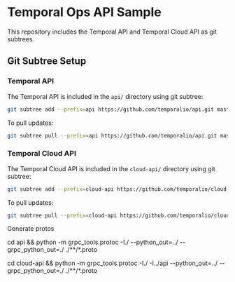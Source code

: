 # Temporal Ops API Sample

This repository includes the Temporal API and Temporal Cloud API as git subtrees.

## Git Subtree Setup

### Temporal API

The Temporal API is included in the `api/` directory using git subtree:

```bash
git subtree add --prefix=api https://github.com/temporalio/api.git master --squash
```

To pull updates:

```bash
git subtree pull --prefix=api https://github.com/temporalio/api.git master --squash
```

### Temporal Cloud API

The Temporal Cloud API is included in the `cloud-api/` directory using git subtree:

```bash
git subtree add --prefix=cloud-api https://github.com/temporalio/cloud-api.git main --squash
```

To pull updates:

```bash
git subtree pull --prefix=cloud-api https://github.com/temporalio/cloud-api.git main --squash
```



Generate protos 

cd api && python -m grpc_tools.protoc -I./  --python_out=../ --grpc_python_out=./ ./**/*.proto

cd cloud-api && python -m grpc_tools.protoc -I./  -I../api --python_out=../ --grpc_python_out=./ ./**/*.proto